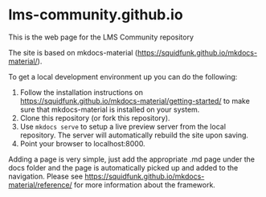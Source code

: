 # lms-community.github.io
This is the web page for the LMS Community repository

The site is based on mkdocs-material (https://squidfunk.github.io/mkdocs-material/). 

To get a local development environment up you can do the following:

1. Follow the installation instructions on https://squidfunk.github.io/mkdocs-material/getting-started/ to make sure that mkdocs-material is installed on your system.
2. Clone this repository (or fork this repository).
3. Use `mkdocs serve` to setup a live preview server from the local repository. The server will automatically rebuild the site upon saving.
4. Point your browser to localhost:8000.

Adding a page is very simple, just add the appropriate .md page under the docs folder and the page is automatically picked up and added to the navigation. Please see https://squidfunk.github.io/mkdocs-material/reference/ for more information about the framework.
